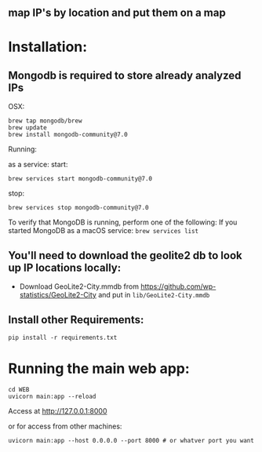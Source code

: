 ## map IP's by location and put them on a map

# Installation:

## Mongodb is required to store already analyzed IPs

OSX:
```
brew tap mongodb/brew
brew update
brew install mongodb-community@7.0
```

Running:

as a service:
start: 
```
brew services start mongodb-community@7.0
```

stop: 
```
brew services stop mongodb-community@7.0
```

To verify that MongoDB is running, perform one of the following:
If you started MongoDB as a macOS service: `brew services list`

## You'll need to download the geolite2 db to look up IP locations locally:

- Download GeoLite2-City.mmdb from https://github.com/wp-statistics/GeoLite2-City and put in `lib/GeoLite2-City.mmdb`

## Install other Requirements:

`pip install -r requirements.txt`

# Running the main web app:

```
cd WEB
uvicorn main:app --reload
```

Access at http://127.0.0.1:8000

or for access from other machines:

```
uvicorn main:app --host 0.0.0.0 --port 8000 # or whatver port you want
```